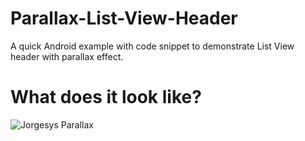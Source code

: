 # Parallax-List-View-Header
A quick Android example with code snippet to demonstrate List View header with parallax effect. 

# What does it look like?

![Jorgesys Parallax](https://i.stack.imgur.com/iEtWy.gif)
